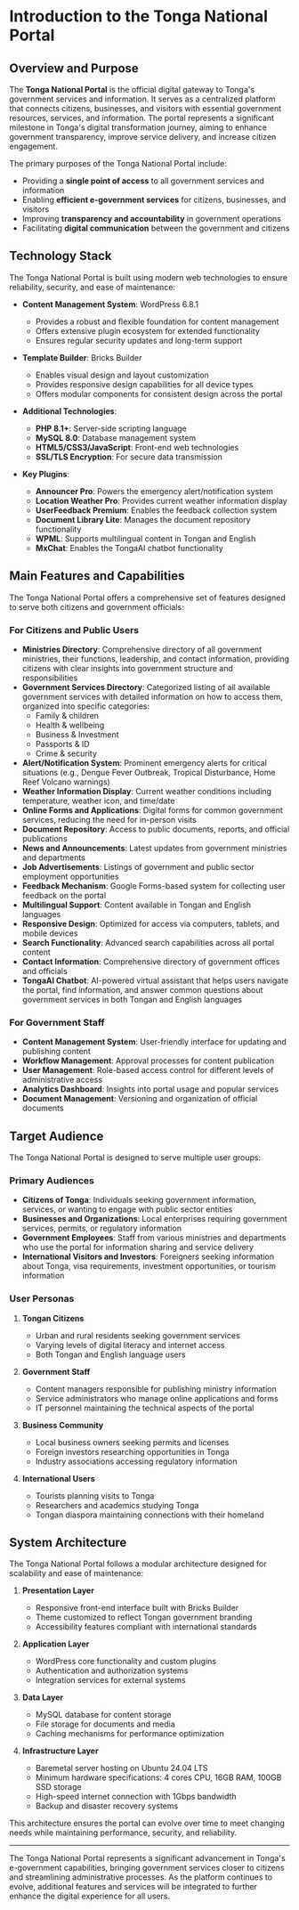# Introduction to the Tonga National Portal

## Overview and Purpose

The **Tonga National Portal** is the official digital gateway to Tonga's government services and information. It serves as a centralized platform that connects citizens, businesses, and visitors with essential government resources, services, and information. The portal represents a significant milestone in Tonga's digital transformation journey, aiming to enhance government transparency, improve service delivery, and increase citizen engagement.

The primary purposes of the Tonga National Portal include:

- Providing a **single point of access** to all government services and information
- Enabling **efficient e-government services** for citizens, businesses, and visitors
- Improving **transparency and accountability** in government operations
- Facilitating **digital communication** between the government and citizens

## Technology Stack

The Tonga National Portal is built using modern web technologies to ensure reliability, security, and ease of maintenance:

- **Content Management System**: WordPress 6.8.1
  - Provides a robust and flexible foundation for content management
  - Offers extensive plugin ecosystem for extended functionality
  - Ensures regular security updates and long-term support

- **Template Builder**: Bricks Builder
  - Enables visual design and layout customization
  - Provides responsive design capabilities for all device types
  - Offers modular components for consistent design across the portal

- **Additional Technologies**:
  - **PHP 8.1+**: Server-side scripting language
  - **MySQL 8.0**: Database management system
  - **HTML5/CSS3/JavaScript**: Front-end web technologies
  - **SSL/TLS Encryption**: For secure data transmission

- **Key Plugins**:
  - **Announcer Pro**: Powers the emergency alert/notification system
  - **Location Weather Pro**: Provides current weather information display
  - **UserFeedback Premium**: Enables the feedback collection system
  - **Document Library Lite**: Manages the document repository functionality
  - **WPML**: Supports multilingual content in Tongan and English
  - **MxChat**: Enables the TongaAI chatbot functionality

## Main Features and Capabilities

The Tonga National Portal offers a comprehensive set of features designed to serve both citizens and government officials:

### For Citizens and Public Users

- **Ministries Directory**: Comprehensive directory of all government ministries, their functions, leadership, and contact information, providing citizens with clear insights into government structure and responsibilities
- **Government Services Directory**: Categorized listing of all available government services with detailed information on how to access them, organized into specific categories:
  - Family & children
  - Health & wellbeing
  - Business & Investment
  - Passports & ID
  - Crime & security
- **Alert/Notification System**: Prominent emergency alerts for critical situations (e.g., Dengue Fever Outbreak, Tropical Disturbance, Home Reef Volcano warnings)
- **Weather Information Display**: Current weather conditions including temperature, weather icon, and time/date
- **Online Forms and Applications**: Digital forms for common government services, reducing the need for in-person visits
- **Document Repository**: Access to public documents, reports, and official publications
- **News and Announcements**: Latest updates from government ministries and departments
- **Job Advertisements**: Listings of government and public sector employment opportunities
- **Feedback Mechanism**: Google Forms-based system for collecting user feedback on the portal
- **Multilingual Support**: Content available in Tongan and English languages
- **Responsive Design**: Optimized for access via computers, tablets, and mobile devices
- **Search Functionality**: Advanced search capabilities across all portal content
- **Contact Information**: Comprehensive directory of government offices and officials
- **TongaAI Chatbot**: AI-powered virtual assistant that helps users navigate the portal, find information, and answer common questions about government services in both Tongan and English languages

### For Government Staff

- **Content Management System**: User-friendly interface for updating and publishing content
- **Workflow Management**: Approval processes for content publication
- **User Management**: Role-based access control for different levels of administrative access
- **Analytics Dashboard**: Insights into portal usage and popular services
- **Document Management**: Versioning and organization of official documents

## Target Audience

The Tonga National Portal is designed to serve multiple user groups:

### Primary Audiences

- **Citizens of Tonga**: Individuals seeking government information, services, or wanting to engage with public sector entities
- **Businesses and Organizations**: Local enterprises requiring government services, permits, or regulatory information
- **Government Employees**: Staff from various ministries and departments who use the portal for information sharing and service delivery
- **International Visitors and Investors**: Foreigners seeking information about Tonga, visa requirements, investment opportunities, or tourism information

### User Personas

1. **Tongan Citizens**
   - Urban and rural residents seeking government services
   - Varying levels of digital literacy and internet access
   - Both Tongan and English language users

2. **Government Staff**
   - Content managers responsible for publishing ministry information
   - Service administrators who manage online applications and forms
   - IT personnel maintaining the technical aspects of the portal

3. **Business Community**
   - Local business owners seeking permits and licenses
   - Foreign investors researching opportunities in Tonga
   - Industry associations accessing regulatory information

4. **International Users**
   - Tourists planning visits to Tonga
   - Researchers and academics studying Tonga
   - Tongan diaspora maintaining connections with their homeland

## System Architecture

The Tonga National Portal follows a modular architecture designed for scalability and ease of maintenance:

1. **Presentation Layer**
   - Responsive front-end interface built with Bricks Builder
   - Theme customized to reflect Tongan government branding
   - Accessibility features compliant with international standards

2. **Application Layer**
   - WordPress core functionality and custom plugins
   - Authentication and authorization systems
   - Integration services for external systems

3. **Data Layer**
   - MySQL database for content storage
   - File storage for documents and media
   - Caching mechanisms for performance optimization

4. **Infrastructure Layer**
   - Baremetal server hosting on Ubuntu 24.04 LTS
   - Minimum hardware specifications: 4 cores CPU, 16GB RAM, 100GB SSD storage
   - High-speed internet connection with 1Gbps bandwidth
   - Backup and disaster recovery systems

This architecture ensures the portal can evolve over time to meet changing needs while maintaining performance, security, and reliability.

---

The Tonga National Portal represents a significant advancement in Tonga's e-government capabilities, bringing government services closer to citizens and streamlining administrative processes. As the platform continues to evolve, additional features and services will be integrated to further enhance the digital experience for all users.